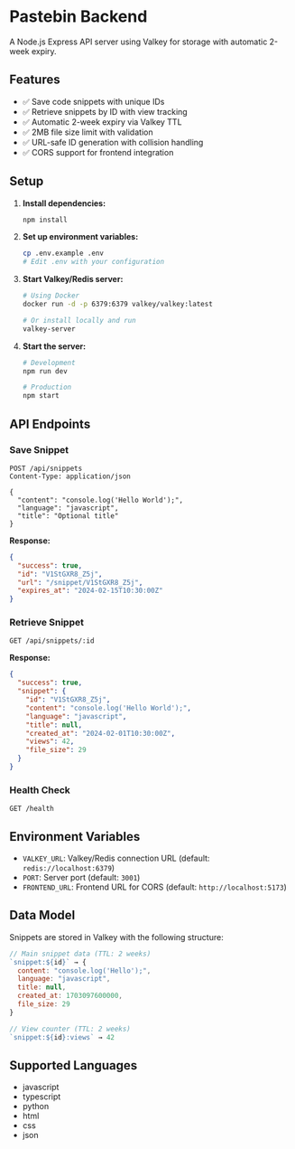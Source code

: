 # Pastebin Backend

A Node.js Express API server using Valkey for storage with automatic 2-week expiry.

## Features

- ✅ Save code snippets with unique IDs
- ✅ Retrieve snippets by ID with view tracking
- ✅ Automatic 2-week expiry via Valkey TTL
- ✅ 2MB file size limit with validation
- ✅ URL-safe ID generation with collision handling
- ✅ CORS support for frontend integration

## Setup

1. **Install dependencies:**
   ```bash
   npm install
   ```

2. **Set up environment variables:**
   ```bash
   cp .env.example .env
   # Edit .env with your configuration
   ```

3. **Start Valkey/Redis server:**
   ```bash
   # Using Docker
   docker run -d -p 6379:6379 valkey/valkey:latest
   
   # Or install locally and run
   valkey-server
   ```

4. **Start the server:**
   ```bash
   # Development
   npm run dev
   
   # Production
   npm start
   ```

## API Endpoints

### Save Snippet
```http
POST /api/snippets
Content-Type: application/json

{
  "content": "console.log('Hello World');",
  "language": "javascript",
  "title": "Optional title"
}
```

**Response:**
```json
{
  "success": true,
  "id": "V1StGXR8_Z5j",
  "url": "/snippet/V1StGXR8_Z5j",
  "expires_at": "2024-02-15T10:30:00Z"
}
```

### Retrieve Snippet
```http
GET /api/snippets/:id
```

**Response:**
```json
{
  "success": true,
  "snippet": {
    "id": "V1StGXR8_Z5j",
    "content": "console.log('Hello World');",
    "language": "javascript",
    "title": null,
    "created_at": "2024-02-01T10:30:00Z",
    "views": 42,
    "file_size": 29
  }
}
```

### Health Check
```http
GET /health
```

## Environment Variables

- `VALKEY_URL`: Valkey/Redis connection URL (default: `redis://localhost:6379`)
- `PORT`: Server port (default: `3001`)
- `FRONTEND_URL`: Frontend URL for CORS (default: `http://localhost:5173`)

## Data Model

Snippets are stored in Valkey with the following structure:

```javascript
// Main snippet data (TTL: 2 weeks)
`snippet:${id}` → {
  content: "console.log('Hello');",
  language: "javascript",
  title: null,
  created_at: 1703097600000,
  file_size: 29
}

// View counter (TTL: 2 weeks)
`snippet:${id}:views` → 42
```

## Supported Languages

- javascript
- typescript
- python
- html
- css
- json